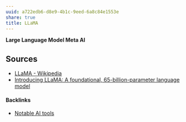 ```yaml
---
uuid: a722edb6-d8e9-4b1c-9eed-6a8c84e1553e
share: true
title: LLaMA
---
```

**Large Language Model Meta AI**


## Sources

* [LLaMA - Wikipedia](https://en.wikipedia.org/wiki/LLaMA)
* [Introducing LLaMA: A foundational, 65-billion-parameter language model](https://ai.facebook.com/blog/large-language-model-llama-meta-ai/)


#### Backlinks

* [Notable AI tools](/1f16e3ec-47c6-4f57-97a6-4ab3bbec3237)